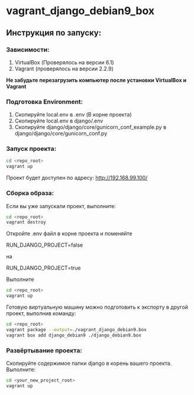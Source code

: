 # vagrant_django_debian9_box

## Инструкция по запуску:

### Зависимости:
1. VirtualBox (Проверялось на версии 6.1)
2. Vagrant (проверялось на версии 2.2.9)

**Не забудьте перезагрузить компьютер после установки VirtualBox и Vagrant**

### Подготовка Environment:
1. Скопируйте local.env в .env (В корне проекта)
2. Скопируйте local.env в django/.env
3. Скопируйте django/django/core/gunicorn_conf_example.py в django/django/core/gunicorn_conf.py

### Запуск проекта:
```bash
cd <repo_root>
vagrant up
```

Проект будет доступен по адресу: http://192.168.99.100/

### Сборка образа:
Если вы уже запускали проект, выполните:
```bash
cd <repo_root>
vagrant destroy
```

Откройте .env файл в корне проекта и поменяйте

RUN_DJANGO_PROJECT=false

на

RUN_DJANGO_PROJECT=true

Выполните

```bash
cd <repo_root>
vagrant up
```

Готовую виртуальную машину можно подготовить к экспорту в другой проект, выполнив команду:
```bash
cd <repo_root>
vagrant package --output=./vagrant_django_debian9.box
vagrant box add django_debian9 ./django_debian9.box
```

### Развёртывание проекта:
Скопируйте содержимое папки django в корень вашего проекта. Выполните:

```bash
cd <your_new_project_root>
vagrant up
```
